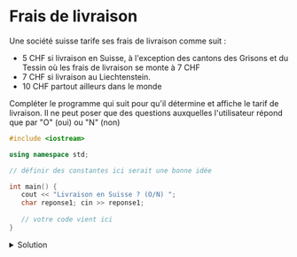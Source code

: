 # Frais de livraison

Une société suisse tarife ses frais de livraison comme suit :

- 5 CHF si livraison en Suisse, à l'exception des cantons des Grisons et du Tessin où les frais de livraison se monte à 7 CHF
- 7 CHF si livraison au Liechtenstein. 
- 10 CHF partout ailleurs dans le monde

Compléter le programme qui suit pour qu'il détermine et affiche le tarif de livraison. Il ne peut poser que des questions auxquelles l'utilisateur répond que par "O" (oui) ou "N" (non)

~~~cpp
#include <iostream>

using namespace std;

// définir des constantes ici serait une bonne idée

int main() {
   cout << "Livraison en Suisse ? (O/N) ";
   char reponse1; cin >> reponse1;
   
   // votre code vient ici
}
~~~

<details>
<summary>Solution</summary>

~~~cpp
#include <iostream>

using namespace std;

const double frais_suisse_sauf_exception = 5.;
const double frais_tessin_grison = 7.;
const double frais_liechtenstein = 7.;
const double frais_international = 10.;

int main() {
   double frais = -1.;
   // valeur incorrecte signalant éventuellement une erreur

   cout << "Livraison en Suisse ? (O/N) ";
   char reponse1; cin >> reponse1;

   if (reponse1 == 'O') {
      cout << "Livraison au GR ou TI ? (O/N) ";
      char reponse2; cin >> reponse2;
      frais = (reponse2 == 'O') ?
              frais_tessin_grison :
              frais_suisse_sauf_exception;
   } else {
      cout << "Livraison au Liechtenstein ? (O/N) ";
      char reponse2; cin >> reponse2;
      frais = (reponse2 == 'O') ?
              frais_liechtenstein :
              frais_international;
   }

   cout << "Frais : " << frais << " CHF" << endl;
}
~~~
</details>
